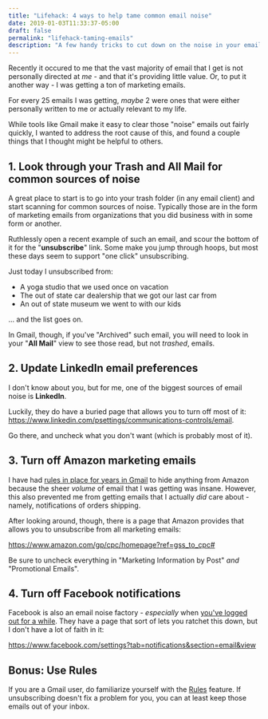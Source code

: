 ```yaml
---
title: "Lifehack: 4 ways to help tame common email noise"
date: 2019-01-03T11:33:37-05:00
draft: false
permalink: "lifehack-taming-emails"
description: "A few handy tricks to cut down on the noise in your email inbox."
---
```


Recently it occured to me that the vast majority of email that I get is not personally directed at _me_ - and that it's providing little value. Or, to put it another way - I was getting a ton of marketing emails.

For every 25 emails I was getting, _maybe_ 2 were ones that were either personally written to me or actually relevant to my life.

While tools like Gmail make it easy to clear those "noise" emails out fairly quickly, I wanted to address the root cause of this, and found a couple things that I thought might be helpful to others.

## 1. Look through your Trash and All Mail for common sources of noise

A great place to start is to go into your trash folder (in any email client) and start scanning for common sources of noise. Typically those are in the form of marketing emails from organizations that you did business with in some form or another.

Ruthlessly open a recent example of such an email, and scour the bottom of it for the "**unsubscribe**" link. Some make you jump through hoops, but most these days seem to support "one click" unsubscribing.

Just today I unsubscribed from:

- A yoga studio that we used once on vacation
- The out of state car dealership that we got our last car from
- An out of state museum we went to with our kids

... and the list goes on.

In Gmail, though, if you've "Archived" such email, you will need to look in your "**All Mail**" view to see those read, but not _trashed_, emails.

## 2. Update LinkedIn email preferences

I don't know about you, but for me, one of the biggest sources of email noise is **LinkedIn**.

Luckily, they do have a buried page that allows you to turn off most of it: https://www.linkedin.com/psettings/communications-controls/email.

Go there, and uncheck what you don't want (which is probably most of it).

## 3. Turn off Amazon marketing emails

I have had [rules in place for years in Gmail](https://support.google.com/mail/answer/6579?hl=en) to hide anything from Amazon because the sheer _volume_ of email that I was getting was insane. However, this also prevented me from getting emails that I actually _did_ care about - namely, notifications of orders shipping.

After looking around, though, there is a page that Amazon provides that allows you to unsubscribe from all marketing emails:

https://www.amazon.com/gp/cpc/homepage?ref=gss_to_cpc#

Be sure to uncheck everything in "Marketing Information by Post" _and_ "Promotional Emails".

## 4. Turn off Facebook notifications

Facebook is also an email noise factory - _especially_ when [you've logged out for a while](http://bradfrost.com/blog/post/facebook-you-needy-sonofabitch/). They have a page that sort of lets you ratchet this down, but I don't have a lot of faith in it:

https://www.facebook.com/settings?tab=notifications&section=email&view

## Bonus: Use Rules

If you are a Gmail user, do familiarize yourself with the [Rules](https://support.google.com/mail/answer/6579?hl=en) feature. If unsubscribing doesn't fix a problem for you, you can at least keep those emails out of your inbox.
